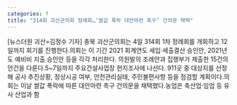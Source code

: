 ```yaml
---
categories: f
title: "314회 괴산군의회 정례회…‘쌀값 폭락 대안마련 촉구’ 건의문 채택"
---
```

[뉴스더원 괴산=김정수 기자] 충북 괴산군의회는 4일 314회 1차 정례회를 개회하고 12일까지 회기를 진행한다.의회는 이 기간 2021 회계연도 세입·세출결산 승인안, 2021년도 예비비 지출 승인안 등을 각각 처리한다. 의원발의 조례안과 집행부가 제출한 15건의 안건을 다룬다.5~7일까지 주요건설사업장 현지조사에 나선다. 911곳 중 대상지를 선정해 공사 추진상황, 정상시공 여부, 안전관리실태, 주민불편사항 등을 점검할 계획이다.의회는 이날 쌀값 폭락에 따른 대안마련 촉구 건의문을 채택했다.농업은 축산업·임업 등 유사 산업과 함
